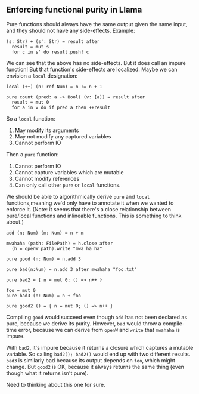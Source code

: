## Enforcing functional purity in Llama

Pure functions should always have the same output given the same input, and 
they should not have any side-effects. Example:

```
(s: Str) + (s': Str) = result after
  result = mut s
  for c in s' do result.push! c
```

We can see that the above has no side-effects. But it does call an impure function! But that function's side-effects are localized. Maybe we can envision a `local` designation:

```
local (++) (n: ref Num) = n := n + 1

pure count (pred: a -> Bool) (v: [a]) = result after
  result = mut 0
  for a in v do if pred a then ++result
```

So a `local` function:

1. May modify its arguments
2. May not modify any captured variables
3. Cannot perform IO

Then a `pure` function:

1. Cannot perform IO
2. Cannot capture variables which are mutable
3. Cannot modify references
4. Can only call other `pure` or `local` functions.

We should be able to algorithmically derive `pure` and `local` functions,meaning we'd only have to annotate it when we wanted to enforce it. (Note: it seems that there's a close relationship between pure/local functions and inlineable functions. This is something to think about.)

```
add (n: Num) (m: Num) = n + m

mwahaha (path: FilePath) = h.close after 
  (h = openW path).write "mwa ha ha"

pure good (n: Num) = n.add 3

pure bad(n:Num) = n.add 3 after mwahaha "foo.txt"
  
pure bad2 = { n = mut 0; () => n++ }

foo = mut 0
pure bad3 (n: Num) = n + foo

pure good2 () = { n = mut 0; () => n++ }
```

Compiling `good` would succeed even though `add` has not been declared as pure, because we derive its purity. However, `bad` would throw a compile-time error, because we can derive from `openW` and `write` that `mwahaha` is impure.

With `bad2`, it's impure because it returns a closure which captures a mutable variable. So calling `bad2(); bad2()` would end up with two different results. `bad3` is similarly bad because its output depends on `foo`, which might change. But `good2` is OK, because it always returns the same thing (even though what it returns isn't pure).

Need to thinking about this one for sure.